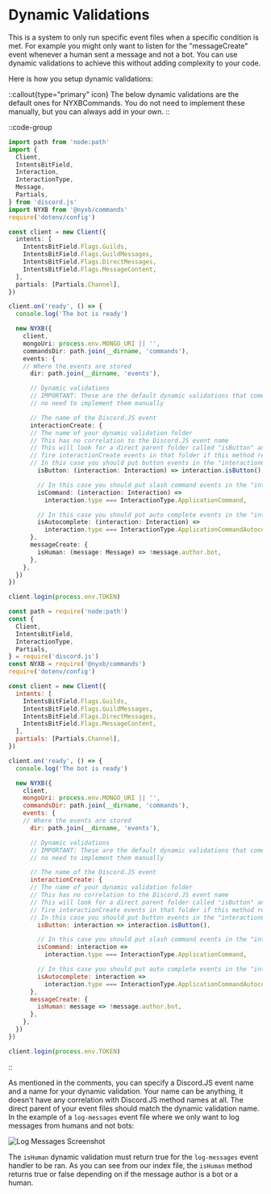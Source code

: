 # Dynamic Validations

This is a system to only run specific event files when a specific condition is met. For example you might only want to listen for the "messageCreate" event whenever a human sent a message and not a bot. You can use dynamic validations to achieve this without adding complexity to your code.

Here is how you setup dynamic validations:

::callout{type="primary" icon}
The below dynamic validations are the default ones for NYXBCommands. You do not need to implement these manually, but you can always add in your own.
::

::code-group
  ```ts [TypeScript]
  import path from 'node:path'
  import {
    Client,
    IntentsBitField,
    Interaction,
    InteractionType,
    Message,
    Partials,
  } from 'discord.js'
  import NYXB from '@nyxb/commands'
  require('dotenv/config')
  
  const client = new Client({
    intents: [
      IntentsBitField.Flags.Guilds,
      IntentsBitField.Flags.GuildMessages,
      IntentsBitField.Flags.DirectMessages,
      IntentsBitField.Flags.MessageContent,
    ],
    partials: [Partials.Channel],
})
  
  client.on('ready', () => {
    console.log('The bot is ready')
  
    new NYXB({
      client,
      mongoUri: process.env.MONGO_URI || '',
      commandsDir: path.join(__dirname, 'commands'),
      events: {
      // Where the events are stored
        dir: path.join(__dirname, 'events'),

        // Dynamic validations
        // IMPORTANT: These are the default dynamic validations that come with NYXBCommands
        // no need to implement them manually

        // The name of the Discord.JS event
        interactionCreate: {
        // The name of your dynamic validation folder
        // This has no correlation to the Discord.JS event name
        // This will look for a direct parent folder called "isButton" and only
        // fire interactionCreate events in that folder if this method returns true.
        // In this case you should put button events in the "interactionCreate/isButton" folder
          isButton: (interaction: Interaction) => interaction.isButton(),

          // In this case you should put slash command events in the "interactionCreate/isCommand" folder
          isCommand: (interaction: Interaction) =>
            interaction.type === InteractionType.ApplicationCommand,

          // In this case you should put auto complete events in the "interactionCreate/isAutocomplete" folder
          isAutocomplete: (interaction: Interaction) =>
            interaction.type === InteractionType.ApplicationCommandAutocomplete,
        },
        messageCreate: {
          isHuman: (message: Message) => !message.author.bot,
        },
      },
    })
  })
  
  client.login(process.env.TOKEN)
  ```
  ```js [JavaScript]
  const path = require('node:path')
  const {
    Client,
    IntentsBitField,
    InteractionType,
    Partials,
  } = require('discord.js')
  const NYXB = require('@nyxb/commands')
  require('dotenv/config')
  
  const client = new Client({
    intents: [
      IntentsBitField.Flags.Guilds,
      IntentsBitField.Flags.GuildMessages,
      IntentsBitField.Flags.DirectMessages,
      IntentsBitField.Flags.MessageContent,
    ],
    partials: [Partials.Channel],
})
  
  client.on('ready', () => {
    console.log('The bot is ready')
  
    new NYXB({
      client,
      mongoUri: process.env.MONGO_URI || '',
      commandsDir: path.join(__dirname, 'commands'),
      events: {
      // Where the events are stored
        dir: path.join(__dirname, 'events'),

        // Dynamic validations
        // IMPORTANT: These are the default dynamic validations that come with NYXBCommands
        // no need to implement them manually

        // The name of the Discord.JS event
        interactionCreate: {
        // The name of your dynamic validation folder
        // This has no correlation to the Discord.JS event name
        // This will look for a direct parent folder called "isButton" and only
        // fire interactionCreate events in that folder if this method returns true.
        // In this case you should put button events in the "interactionCreate/isButton" folder
          isButton: interaction => interaction.isButton(),

          // In this case you should put slash command events in the "interactionCreate/isCommand" folder
          isCommand: interaction =>
            interaction.type === InteractionType.ApplicationCommand,

          // In this case you should put auto complete events in the "interactionCreate/isAutocomplete" folder
          isAutocomplete: interaction =>
            interaction.type === InteractionType.ApplicationCommandAutocomplete,
        },
        messageCreate: {
          isHuman: message => !message.author.bot,
        },
      },
    })
  })
  
  client.login(process.env.TOKEN)
  ```
::

As mentioned in the comments, you can specify a Discord.JS event name and a name for your dynamic validation. Your name can be anything, it doesn't have any correlation with Discord.JS method names at all.
The direct parent of your event files should match the dynamic validation name. In the example of a `log-messages` event file where we only want to log messages from humans and not bots:

![Log Messages Screenshot](/NyxbShot-2023-11-22-at-00.06.05@2x.png)

The `isHuman` dynamic validation must return true for the `log-messages` event handler to be ran. As you can see from our index file, the `isHuman` method returns true or false depending on if the message author is a bot or a human.
